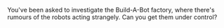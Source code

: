 You've been asked to investigate the Build-A-Bot factory, where there's rumours of the robots acting strangely. Can you get them under control?
